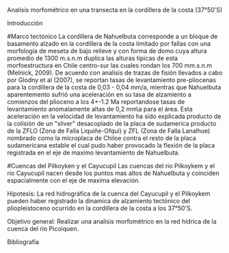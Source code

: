 Analisis morfométrico en una transecta en la cordillera de la costa (37°50'S)

Introducción

#Marco tectónico
La cordillera de Nahuelbuta corresponde a un bloque de basamento alzado en la cordillera de la costa limitado por fallas con una morfologia de meseta de bajo relieve y con forma de domo cuya altura promedio de 1300 m.s.n.m duplica las alturas tipicas de esta morfoestructura en Chile centro-sur las cuales rondan los 700 mm.s.n.m (Melnick, 2009). De acuerdo con analisis de trazas de fisión llevados a cabo por Glodny et al (2007), se reportan tasas de levantamiento pre-pliocenas para la cordillera de la costa de 0,03 - 0,04 mm/a, mientras que Nahuelbuta aparentemento sufrió una aceleración en su tasa de alzamiento a comienzos del plioceno a los 4+-1.2 Ma reportandose tasas de levantamiento anomalamente altas de 0,2 mm\a para el área. Esta aceleración en la velocidad de levantamiento ha sido explicada producto de la colisión de un "sliver" desacoplado de la placa de sudamerica producto de la ZFLO (Zona de Falla Liquiñe-Ofqui) y ZFL (Zona de Falla Lanalhue) nombrado como la microplaca de Chiloe contra el resto de la placa sudamericana estable el cual pudo haber provocado la flexión de la placa registrada en el eje de maximo levantamiento de Nahuelbuta.

#Cuencas del Pilkoyken y el Cayucupil
Las cuencas del rio Pilkoykem y el rio Cayucupil nacen desde los puntos mas altos de Nahuelbuta y coinciden espacialmente con el eje de maxima elevación.

Hipotesis: La red hidrográfica de la cuenca del Cayucupil y el Pilkoykem pueden haber registrado la dinamica de alzamiento tectónico del pliopleistoceno ocurrido en la cordillera de la costa a los 37°50'S.

Objetivo general: Realizar una analisis morfométrico en la red hídrica de la cuenca del rio Picoiquen.

Bibliografia


